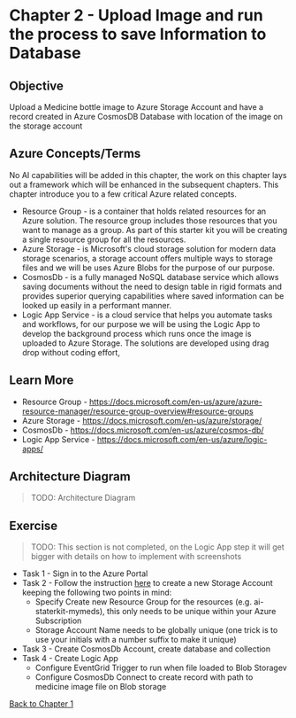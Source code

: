 # Chapter 2 - Upload Image and run the process to save Information to Database

## Objective
Upload a Medicine bottle image to Azure Storage Account and have a record created in Azure CosmosDB Database with location of the image on the storage account

## Azure Concepts/Terms 

No AI capabilities will be added in this chapter, the work on this chapter lays out a framework which will be enhanced in the subsequent chapters. This chapter introduce you to a few critical Azure related concepts.

* Resource Group - is a container that holds related resources for an Azure solution. The resource group includes those resources that you want to manage as a group. As part of this starter kit you will be creating a single resource group for all the resources.
* Azure Storage - is Microsoft's cloud storage solution for modern data storage scenarios, a storage account offers multiple ways to storage files and we will be uses Azure Blobs for the purpose of our purpose. 
* CosmosDb  - is a fully managed NoSQL database service which allows saving documents without the need to design table in rigid formats and provides superior querying capabilities where saved information can be looked up easily in a performant manner.
* Logic App Service - is a cloud service that helps you automate tasks and workflows, for our purpose we will be using the Logic App to develop the background process which runs once the image is uploaded to Azure Storage. The solutions are developed using drag drop without coding effort,


## Learn More
* Resource Group - <https://docs.microsoft.com/en-us/azure/azure-resource-manager/resource-group-overview#resource-groups>
* Azure Storage - <https://docs.microsoft.com/en-us/azure/storage/>
* CosmosDb - <https://docs.microsoft.com/en-us/azure/cosmos-db/>
* Logic App Service - <https://docs.microsoft.com/en-us/azure/logic-apps/>


## Architecture Diagram
> TODO: Architecture Diagram


## Exercise

> TODO: This section is not completed, on the Logic App step it will get bigger with details on how to implement with screenshots 

* Task 1 - Sign in to the Azure Portal
* Task 2 - Follow the instruction [here](https://docs.microsoft.com/en-us/azure/storage/common/storage-quickstart-create-account?toc=%2Fazure%2Fstorage%2Fblobs%2Ftoc.json%23create-a-storage-account&tabs=azure-portal#create-a-storage-account-1) to create a new Storage Account keeping the following two points in mind:
	* Specify Create new Resource Group for the resources (e.g. ai-staterkit-mymeds), this only needs to be unique within your Azure Subscription
	* Storage Account Name needs to be globally unique (one trick is to use your initials with a number suffix to make it unique)
* Task 3 - Create CosmosDb Account, create database and collection
* Task 4 - Create Logic App
	* Configure EventGrid Trigger to run when file loaded to Blob Storagev
	* Configure CosmosDb Connect to create record with path to medicine image file on Blob storage

[Back to Chapter 1](./chapter1-introduction.md)